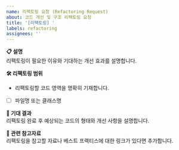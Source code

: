 ```yaml
---
name: 리팩토링 요청 (Refactoring Request)
about: 코드 개선 및 구조 리팩토링 요청
title: '[리팩토링] '
labels: refactoring
assignees: ''
---
```


**📋 설명**  
리팩토링이 필요한 이유와 기대하는 개선 효과를 설명합니다.

**🛠 리팩토링 범위**

- 리팩토링할 코드 영역을 명확히 기재합니다.
- [ ] 파일명 또는 클래스명

**📐 기대 결과**  
리팩토링 완료 후 예상되는 코드의 형태와 개선 사항을 설명합니다.

**🚀 관련 참고자료**  
리팩토링을 참고할 자료나 베스트 프랙티스에 대한 링크가 있다면 추가합니다.
